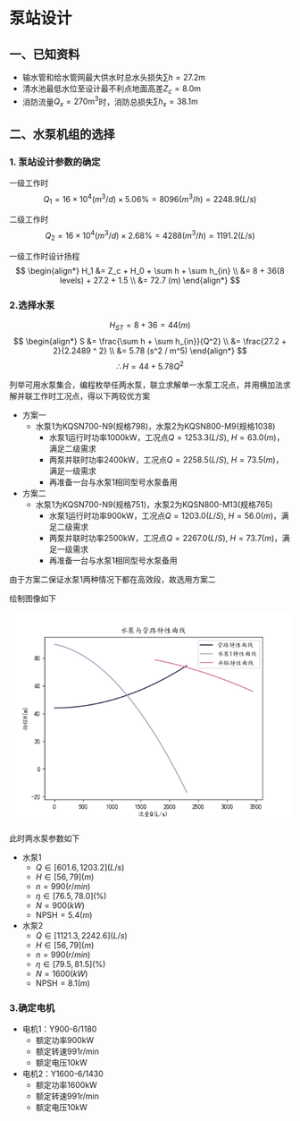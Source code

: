 # 泵站设计

## 一、已知资料

- 输水管和给水管网最大供水时总水头损失$\sum h = 27.2 \text{m}$
- 清水池最低水位至设计最不利点地面高差$Z_c = 8.0 \text{m}$
- 消防流量$Q_x = 270 \text{m}^3$时，消防总损失$\sum h_x = 38.1 \text{m}$

## 二、水泵机组的选择

### 1. 泵站设计参数的确定

一级工作时
$$
Q_1 = 16 \times 10^4 (m^3/d) \times 5.06\% = 8096 (m^3/h) = 2248.9 (L/s)
$$

二级工作时
$$
Q_2 = 16 \times 10^4 (m^3/d) \times 2.68\% = 4288 (m^3/h) = 1191.2 (L/s)
$$

一级工作时设计扬程
$$
\begin{align*}
H_1 &= Z_c + H_0 + \sum h + \sum h_{in} \\
    &= 8 + 36(8 levels) + 27.2 + 1.5 \\
    &= 72.7 (m)
\end{align*}
$$

### 2.选择水泵

$$H_{ST} = 8 + 36 = 44(m)$$
$$
\begin{align*}
    S &= \frac{\sum h + \sum h_{in}}{Q^2} \\
    &= \frac{27.2 + 2}{2.2489 ^ 2} \\
    &= 5.78 (s^2 / m^5)
\end{align*}
$$
$$\therefore H = 44 + 5.78 Q^2$$

列举可用水泵集合，编程枚举任两水泵，联立求解单一水泵工况点，并用横加法求解并联工作时工况点，得以下两较优方案

- 方案一
  - 水泵1为KQSN700-N9(规格798)，水泵2为KQSN800-M9(规格1038)
    - 水泵1运行时功率1000kW，工况点$Q = 1253.3 (L/S), \ H = 63.0 (m)$，满足二级需求
    - 两泵并联时功率2400kW，工况点$Q = 2258.5 (L/S), \ H = 73.5 (m)$，满足一级需求
    - 再准备一台与水泵1相同型号水泵备用
- 方案二
  - 水泵1为KQSN700-N9(规格751)，水泵2为KQSN800-M13(规格765)
    - 水泵1运行时功率900kW，工况点$Q = 1203.0 (L/S), \ H = 56.0 (m)$，满足二级需求
    - 两泵并联时功率2500kW，工况点$Q = 2267.0 (L/S), \ H = 73.7 (m)$，满足一级需求
    - 再准备一台与水泵1相同型号水泵备用

由于方案二保证水泵1两种情况下都在高效段，故选用方案二

绘制图像如下

![Alt text](figure.png)

此时两水泵参数如下

- 水泵1
  - $Q \in [601.6, 1203.2] (L/s)$
  - $H \in [56, 79] (m)$
  - $n = 990 (r/min)$
  - $\eta \in [76.5, 78.0] (\%)$
  - $N = 900 (kW)$
  - $\text{NPSH} = 5.4 (m)$
- 水泵2
  - $Q \in [1121.3, 2242.6] (L/s)$
  - $H \in [56, 79] (m)$
  - $n = 990 (r/min)$
  - $\eta \in [79.5, 81.5] (\%)$
  - $N = 1600 (kW)$
  - $\text{NPSH} = 8.1 (m)$

### 3.确定电机

- 电机1：Y900-6/1180
  - 额定功率900kW
  - 额定转速991r/min
  - 额定电压10kW
- 电机2：Y1600-6/1430
  - 额定功率1600kW
  - 额定转速991r/min
  - 额定电压10kW

